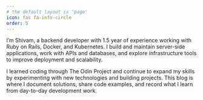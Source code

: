 ```yaml
---
# the default layout is 'page'
icon: fas fa-info-circle
order: 5
---
```


I’m Shivam, a backend developer with 1.5 year of experience working with Ruby on Rails, Docker, and Kubernetes. I build and maintain server-side applications, work with APIs and databases, and explore infrastructure tools to improve deployment and scalability.

I learned coding through The Odin Project and continue to expand my skills by experimenting with new technologies and building projects. This blog is where I document solutions, share code examples, and record what I learn from day-to-day development work.
